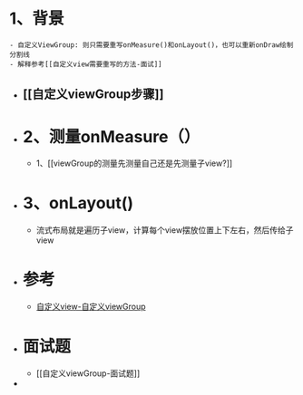 # 1、背景
	- 自定义ViewGroup: 则只需要重写onMeasure()和onLayout()，也可以重新onDraw绘制分割线
	- 解释参考[[自定义view需要重写的方法-面试]]
- ## [[自定义viewGroup步骤]]
- # 2、测量onMeasure（）
	- 1、[[viewGroup的测量先测量自己还是先测量子view?]]
- # 3、onLayout()
	- 流式布局就是遍历子view，计算每个view摆放位置上下左右，然后传给子view
- # 参考
	- [自定义view-自定义viewGroup](https://blog.csdn.net/xuwb123xuwb/article/details/115174941)
- # 面试题
	- [[自定义viewGroup-面试题]]
-